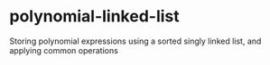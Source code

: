 # polynomial-linked-list
Storing polynomial expressions using a sorted singly linked list, and applying common operations
